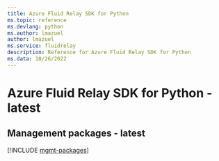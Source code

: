 ```yaml
---
title: Azure Fluid Relay SDK for Python
ms.topic: reference
ms.devlang: python
ms.author: lmazuel
author: lmazuel
ms.service: fluidrelay
description: Reference for Azure Fluid Relay SDK for Python
ms.data: 10/26/2022
---
```

# Azure Fluid Relay SDK for Python - latest

## Management packages - latest
[!INCLUDE [mgmt-packages](fluid-relay-mgmt-index.md)]